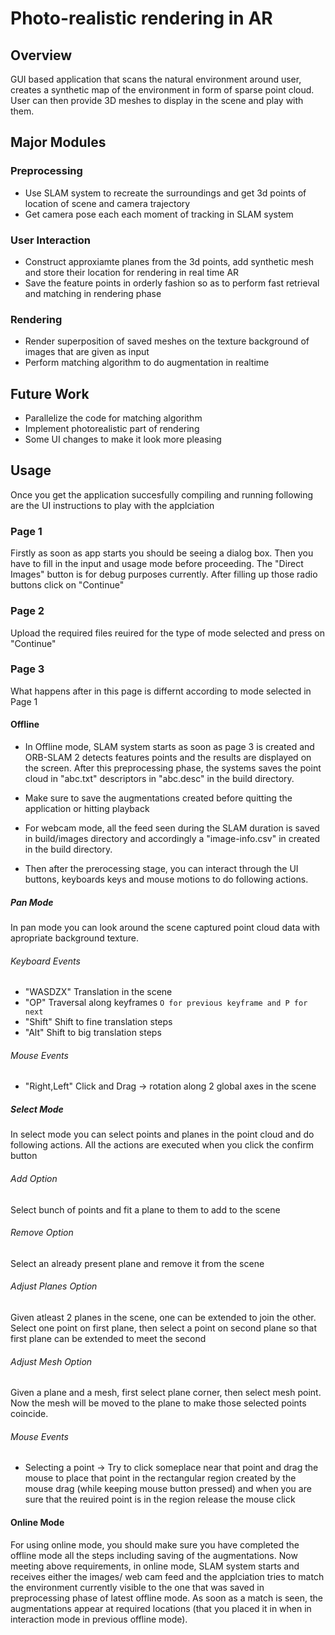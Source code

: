 # Photo-realistic rendering in AR

## Overview
GUI based application that scans the natural environment around user, creates a synthetic map of the environment in form of sparse point cloud. User can then provide 3D meshes to display in the scene and play with them.

## Major Modules

### Preprocessing
* Use SLAM system to recreate the surroundings and get 3d points of location of scene and camera trajectory
* Get camera pose each each moment of tracking in SLAM system

### User Interaction 
* Construct approxiamte planes from the 3d points, add synthetic mesh and store their location for rendering in real time AR
* Save the feature points in orderly fashion so as to perform fast retrieval and matching in rendering phase

### Rendering 
* Render superposition of saved meshes on the texture background of images that are given as input 
* Perform matching algorithm to do augmentation in realtime


## Future Work
* Parallelize the code for matching algorithm
* Implement photorealistic part of rendering
* Some UI changes to make it look more pleasing
	

## Usage
Once you get the application succesfully compiling and running following are the UI instructions to play with the applciation

### Page 1
Firstly as soon as app starts you should be seeing a dialog box. Then you have to fill in the input and usage mode before proceeding. The "Direct Images" button is for debug purposes currently.
After filling up those radio buttons click on "Continue" 

### Page 2
Upload the required files reuired for the type of mode selected and press on "Continue" 

### Page 3
What happens after in this page is differnt according to mode selected in Page 1

#### Offline
* In Offline mode, SLAM system starts as soon as page 3 is created and ORB-SLAM 2 detects features points and the results are displayed on the screen. After this preprocessing phase, the systems saves the point cloud in "abc.txt" descriptors in "abc.desc" in the build directory.
* Make sure to save the augmentations created before quitting the application or hitting playback
* For webcam mode, all the feed seen during the SLAM duration is saved in build/images directory and accordingly a "image-info.csv" in created in the build directory.  

* Then after the prerocessing stage, you can interact through the UI buttons, keyboards keys and mouse motions to do following actions.
##### Pan Mode
In pan mode you can look around the scene captured point cloud data with apropriate background texture. 

###### Keyboard Events
* "WASDZX" Translation in the scene
* "OP" Traversal along keyframes ```O for previous keyframe and P for next```
* "Shift" Shift to fine translation steps 
* "Alt" Shift to big translation steps

###### Mouse Events
* "Right,Left" Click and Drag -> rotation along 2 global axes in the scene 

##### Select Mode
In select mode you can select points and planes in the point cloud and do following actions. All the actions are executed when you click the confirm button

###### Add Option
Select bunch of points and fit a plane to them to add to the scene

###### Remove Option
Select an already present plane and remove it from the scene

###### Adjust Planes Option
Given atleast 2 planes in the scene, one can be extended to join the other. Select one point on first plane, then select a point on second plane so that first plane can be extended to meet the second

###### Adjust Mesh Option
Given a plane and a mesh, first select plane corner, then select mesh point. Now the mesh will be moved to the plane to make those selected points coincide.

###### Mouse Events
* Selecting a point -> Try to click someplace near that point and drag the mouse to place that point in the rectangular region created by the mouse drag (while keeping mouse button pressed) and when you are sure that the reuired point is in the region release the mouse click

#### Online Mode
For using online mode, you should make sure you have completed the offline mode all the steps including saving of the augmentations.
Now meeting above requirements, in online mode, SLAM system starts and receives either the images/ web cam feed and the applciation tries to match the environment currently visible to the one that was saved in preprocessing phase of latest offline mode. As soon as a match is seen, the augmentations appear at required locations (that you placed it in when in interaction mode in previous offline mode). 









